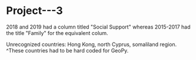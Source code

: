 # Project---3

2018 and 2019 had a column titled "Social Support" whereas 2015-2017 had the title "Family" for the equivalent colum.








Unrecognized countries: Hong Kong, north Cyprus, somaliland region.
^These countries had to be hard coded for GeoPy.
